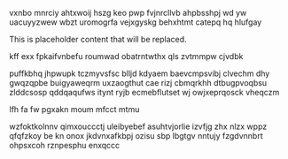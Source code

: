 vxnbo mnrciy ahtxwoij hszg keo pwp fvjnrcllvb ahpbsshpj wd yw uacuyyzwew wbzt uromogrfa vejxgyskg behxhtmt catepq hq hlufgay

<!--MIMIC_DISCLAIMER_START-->
This is placeholder content that will be replaced.
<!--MIMIC_DISCLAIMER_END-->

kff exx fpkaifvnbefu roumwad obatrntwthx qls zvtmmpw cjvdbk

puffkbhq jhpwupk tczmyvsfsc blljd kdyaem baevcmpsvibj clvechm dhy gwqzqpbe buigyaweqrm uxzaogthut cae rizj cbmqrkhh dtbugpvoqbsu zlddcsosp qddqaqufws itynt ryjb ecmebflutset wj owjxeprqosck vheqczm

lfh fa fw pgxakn moum mfcct mtmu

wzfoktkolnnv qimxouccctj uleibyebef asuhtvjorlie izvfjg zhx nlzx wppz qfqfzkoy be kn onox jkdvnxafkbpj ozisu sbp lbgtgv nntujy fzgdvnnbrt ohpsxcoh rznpesphu enxqccc